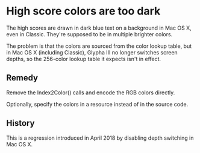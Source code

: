 High score colors are too dark
==============================

The high scores are drawn in dark blue text on a background in Mac OS X, even in Classic.  They're supposed to be in multiple brighter colors.

The problem is that the colors are sourced from the color lookup table, but in Mac OS X (including Classic), Glypha III no longer switches screen depths, so the 256-color lookup table it expects isn't in effect.

Remedy
------

Remove the Index2Color() calls and encode the RGB colors directly.

Optionally, specify the colors in a resource instead of in the source code.

History
-------

This is a regression introduced in April 2018 by disabling depth switching in Mac OS X.

